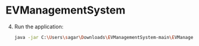 # EVManagementSystem


4. Run the application:
   ```bash
   java -jar C:\Users\sagar\Downloads\EVManagementSystem-main\EVManagementSystem-main\out\artifacts\EVManagementSystem_jar\EVManagementSystem.jar
   ```
